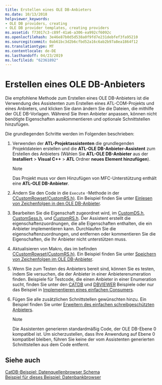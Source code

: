 ```yaml
---
title: Erstellen eines OLE DB-Anbieters
ms.date: 10/13/2018
helpviewer_keywords:
- OLE DB providers, creating
- OLE DB provider templates, creating providers
ms.assetid: f73017c3-c89f-41a6-a306-ea992cf6092c
ms.openlocfilehash: 3e46e87b0d5d538a0f9fd7e231debfef3fa95210
ms.sourcegitcommit: 0ab61bc3d2b6cfbd52a16c6ab2b97a8ea1864f12
ms.translationtype: MT
ms.contentlocale: de-DE
ms.lasthandoff: 04/23/2019
ms.locfileid: "62361892"
---
```

# <a name="creating-an-ole-db-provider"></a>Erstellen eines OLE DB-Anbieters

Die empfohlene Methode zum Erstellen eines OLE DB-Anbieters ist die Verwendung des Assistenten zum Erstellen eines ATL-COM-Projekts und eines Anbieters, und klicken Sie dann ändern Sie die Dateien, die mithilfe der OLE DB-Vorlagen. Während Sie Ihren Anbieter anpassen, können nicht benötigte Eigenschaften auskommentieren und optionale Schnittstellen hinzufügen.

Die grundlegenden Schritte werden im Folgenden beschrieben:

1. Verwenden der **ATL-Projektassistenten** die grundlegenden Projektdateien erstellen und die **ATL-OLE DB-Anbieter-Assistent** zum Erstellen des Anbieters (Wählen Sie **ATL-OLE DB-Anbieter** aus der **Installiert** > **Visual C++** > **ATL** Ordner **neues Element hinzufügen**).

   > [!NOTE]
   > Das Projekt muss vor dem Hinzufügen von MFC-Unterstützung enthält eine **ATL-OLE DB-Anbieter**.

1. Ändern Sie den Code in die `Execute` -Methode in der [CCustomRowset(CustomRS.h)](cmyproviderrowset-myproviderrs-h.md). Ein Beispiel finden Sie unter [Einlesen von Zeichenfolgen in den OLE DB-Anbieter](../../data/oledb/reading-strings-into-the-ole-db-provider.md).

1. Bearbeiten Sie die Eigenschaft zugeordnet wird, im [CustomDS.h](cmyprovidersource-myproviderds-h.md), [CustomSess.h](cmyprovidersession-myprovidersess-h.md), und [CustomRS.h](cmyproviderrowset-myproviderrs-h.md). Der Assistent erstellt die eigenschaftenzuordnungen, die alle Eigenschaften enthalten, die ein Anbieter implementieren kann. Durchlaufen Sie die eigenschaftenzuordnungen, und entfernen oder kommentieren Sie die Eigenschaften, die Ihr Anbieter nicht unterstützen muss.

1. Aktualisieren von Makro, das im befinden [CCustomRowset(CustomRS.h)](cmyproviderrowset-myproviderrs-h.md). Ein Beispiel finden Sie unter [Speichern von Zeichenfolgen im OLE DB-Anbieter](../../data/oledb/storing-strings-in-the-ole-db-provider.md).

1. Wenn Sie zum Testen des Anbieters bereit sind, können Sie es testen, indem Sie versuchen, die der Anbieter in einer Anbieterenumeration finden. Beispiele für Testcode, die einen Anbieter in einer Enumeration sucht, finden Sie unter den [CATDB](https://github.com/Microsoft/VCSamples/tree/master/VC2008Samples/ATL/OLEDB/Consumer/catdb) und [DBVIEWER](https://github.com/Microsoft/VCSamples/tree/master/VC2008Samples/ATL/OLEDB/Consumer/dbviewer) Beispiele oder nur das Beispiel in [Implementieren eines einfachen Consumers](../../data/oledb/implementing-a-simple-consumer.md).

1. Fügen Sie alle zusätzlichen Schnittstellen gewünschten hinzu. Ein Beispiel finden Sie unter [Erweitern des einfachen schreibgeschützten Anbieters](../../data/oledb/enhancing-the-simple-read-only-provider.md).

   > [!NOTE]
   > Die Assistenten generieren standardmäßig Code, der OLE DB-Ebene 0 kompatibel ist. Um sicherzustellen, dass Ihre Anwendung auf Ebene 0 kompatibel bleiben, führen Sie keine der vom Assistenten generierten Schnittstellen aus dem Code entfernt.

## <a name="see-also"></a>Siehe auch

[CatDB-Beispiel: Datenquellenbrowser Schema](https://github.com/Microsoft/VCSamples/tree/master/VC2008Samples/ATL/OLEDB/Consumer/catdb)<br/>
[Beispiel für dieses Beispiel: Datenbankbrowser](https://github.com/Microsoft/VCSamples/tree/master/VC2008Samples/ATL/OLEDB/Consumer/dbviewer)
